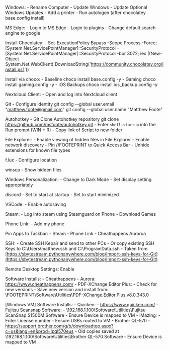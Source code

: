 Windows:
	- Rename Computer
	- Update Windows
	- Update Optional Windows Updates
	- Add a printer
	- Run autologon (after chocolatey base.config install)

MS Edge:
	- Login to MS Edge
	- Login to plugins
	- Change default search engine to google

Install Chocolatey:
	- Set-ExecutionPolicy Bypass -Scope Process -Force; [System.Net.ServicePointManager]::SecurityProtocol = [System.Net.ServicePointManager]::SecurityProtocol -bor 3072; iex ((New-Object System.Net.WebClient).DownloadString('https://community.chocolatey.org/install.ps1'))

Install via choco:
	- Baseline
  		choco install base.config -y
	- Gaming
  		choco install gaming.config -y
	- iOS Backups
  		choco install ios_backup.config -y

Nextcloud Client:
	- Open and log into Nextcloud client

Git
	- Configure identity
		git config --global user.email "matthew.foote@gmail.com"
		git config --global user.name "Matthew Foote"

Autohotkey
	- Git Clone Autohotkey repository
		git clone https://github.com/msfoote/autohotkey.git
	- Enter `shell:startup` into the Run prompt (WIN + R)
	- Copy link of Script to new folder


File Explorer:
	- Enable viewing of hidden files in File Explorer
	- Enable network discovery
	- Pin //FOOTEPRINT to Quick Access Bar
	- Unhide extensions for known file types

f.lux
	- Configure location

winscp
	- Show hidden files

Windows Personalization:
	- Change to Dark Mode
	- Set display setting appropriately

discord
	- Set to start at startup
	- Set to start minimized

VSCode:
	- Enable autosaving

Steam:
	- Log into steam using Steamguard on Phone
	- Download Games

Phone Link:
	- Add my phone

Pin Apps to Taskbar:
	- Steam
	- Phone Link
	- Cheathappens Auroroa

SSH:
	- Create SSH Kepair and send to other PCs
	- Or copy existing SSH Keys to C:\Users\matthew\.ssh and C:\ProgramData\.ssh
		- Taken from [https://sbytestream.pythonanywhere.com/blog/Import-ssh-keys-for-Git](https://sbytestream.pythonanywhere.com/blog/Import-ssh-keys-for-Git)

Remote Desktop Settings: Enable

Software Installs:
	- Cheathappens - Aurora: https://www.cheathappens.com/
	- PDF-XChange Editor Plus:
		- Check for new versions
		- Save new version and install from: \\FOOTEPRINT\Software\Utilities\PDF-XChange.Editor.Plus.v8.0.343.0

[Windows VM]
  Software Installs:
    - Quicken:
      - https://www.quicken.com/
    - Fujitsu Scansnap Software:
      - \\192.168.1.100\Software\Utilities\Fujitsu ScanSnap S1500M Software
      - Ensure Device is mapped to VM
    - iMazing:
      - Enter License number
      - Ensure USBs routed to VM
    - Brother QL-570
      - https://support.brother.com/g/b/downloadtop.aspx?c=us&lang=en&prod=lpql570eus
      - Old copies saved at \\192.168.1.100\Software\Utilities\Brother QL-570 Software
      - Ensure Device is mapped to VM
